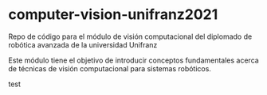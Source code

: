 # computer-vision-unifranz2021

Repo de código para el módulo de visión computacional del diplomado de robótica avanzada de la universidad Unifranz

Este módulo tiene el objetivo de introducir conceptos fundamentales acerca de técnicas de visión computacional para sistemas robóticos.

test
